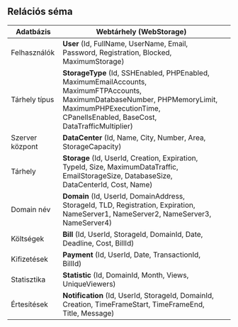 ## Relációs séma

<center>

| Adatbázis       | Webtárhely (WebStorage)                                                                                                                                                                                  |     |
| --------------- | -------------------------------------------------------------------------------------------------------------------------------------------------------------------------------------------------------- | --- |
| Felhasználók    | **User** (Id, FullName, UserName, Email, Password, Registration, Blocked, MaximumStorage)                                                                                                                |
| Tárhely típus   | **StorageType** (Id, SSHEnabled, PHPEnabled, MaximumEmailAccounts, MaximumFTPAccounts, MaximumDatabaseNumber, PHPMemoryLimit, MaximumPHPExecutionTime, CPanelIsEnabled, BaseCost, DataTrafficMultiplier) |
| Szerver központ | **DataCenter** (Id, Name, City, Number, Area, StorageCapacity)                                                                                                                                           |
| Tárhely         | **Storage** (Id, UserId, Creation, Expiration, TypeId, Size, MaximumDataTraffic, EmailStorageSize, DatabaseSize, DataCenterId, Cost, Name)                                                               |
| Domain név      | **Domain** (Id, UserId, DomainAddress, StorageId, TLD, Registration, Expiration, NameServer1, NameServer2, NameServer3, NameServer4)                                                                     |
| Költségek       | **Bill** (Id, UserId, StorageId, DomainId, Date, Deadline, Cost, BillId)                                                                                                                                 |
| Kifizetések     | **Payment** (Id, UserId, Date, TransactionId, BillId)                                                                                                                                                    |
| Statisztika     | **Statistic** (Id, DomainId, Month, Views, UniqueViewers)                                                                                                                                                |
| Értesítések     | **Notification** (Id, UserId, StorageId, DomainId, Creation, TimeFrameStart, TimeFrameEnd, Title, Message)                                                                                               |

</center>
